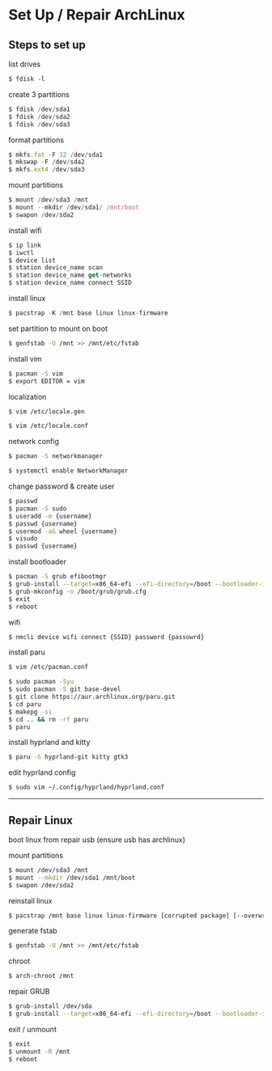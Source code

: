 # Set Up / Repair ArchLinux

## Steps to set up

list drives

```jsx
$ fdisk -l
```

create 3 partitions

```jsx
$ fdisk /dev/sda1
$ fdisk /dev/sda2
$ fdisk /dev/sda3
```

format partitions

```jsx
$ mkfs.fat -F 32 /dev/sda1
$ mkswap -F /dev/sda2
$ mkfs.ext4 /dev/sda3
```

mount partitions

```jsx
$ mount /dev/sda3 /mnt
$ mount --mkdir /dev/sda1/ /mnt/boot
$ swapon /dev/sda2
```

install wifi

```jsx
$ ip link
$ iwctl
$ device list
$ station device_name scan
$ station device_name get-networks
$ station device_name connect SSID
```

install linux

```jsx
$ pacstrap -K /mnt base linux linux-firmware
```

set partition to mount on boot

```bash
$ genfstab -U /mnt >> /mnt/etc/fstab
```

install vim

```bash
$ pacman -S vim
$ export EDITOR = vim
```

localization

```bash
$ vim /etc/locale.gen
```

```bash
$ vim /etc/locale.conf
```

network config

```bash
$ pacman -S networkmanager
```

```bash
$ systemctl enable NetworkManager
```

change password & create user

```bash
$ passwd
$ pacman -S sudo
$ useradd -m {username}
$ passwd {username}
$ usermod -aG wheel {username}
$ visudo
$ passwd {username}
```

install bootloader

```bash
$ pacman -S grub efibootmgr
$ grub-install --target=x86_64-efi --efi-directory=/boot --bootloader-id={name it}
$ grub-mkconfig -o /boot/grub/grub.cfg
$ exit
$ reboot
```

wifi

```bash
$ nmcli device wifi connect {SSID} password {passowrd}
```

install paru

```bash
$ vim /etc/pacman.conf
```

```bash
$ sudo pacman -Syu
$ sudo pacman -S git base-devel
$ git clone https://aur.archlinux.org/paru.git
$ cd paru
$ makepg -si
$ cd .. && rm -rf paru
$ paru
```

install hyprland and kitty

```bash
$ paru -S hyprland-git kitty gtk3
```

edit hyprland config

```bash
$ sudo vim ~/.config/hyprland/hyprland.conf
```

---

## Repair Linux

boot linux from repair usb (ensure usb has archlinux)

mount partitions

```bash
$ mount /dev/sda3 /mnt
$ mount --mkdir /dev/sda1 /mnt/boot
$ swapon /dev/sda2
```

reinstall linux

```bash
$ pacstrap /mnt base linux linux-firmware [corrupted package] [--overwrite \*]
```

generate fstab

```bash
$ genfstab -U /mnt >> /mnt/etc/fstab
```

chroot

```bash
$ arch-chroot /mnt
```

repair GRUB

```bash
$ grub-install /dev/sda
$ grub-install --target=x86_64-efi --efi-directory=/boot --bootloader-id={name it}
```

exit / unmount

```bash
$ exit
$ unmount -R /mnt
$ reboot
```

</aside>
